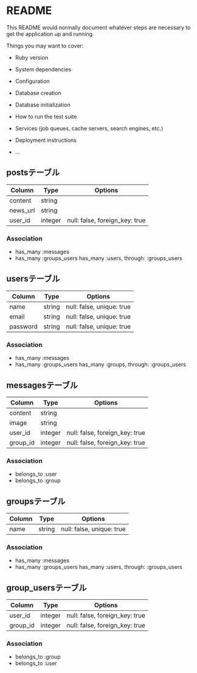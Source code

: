 # README

This README would normally document whatever steps are necessary to get the
application up and running.

Things you may want to cover:

* Ruby version

* System dependencies

* Configuration

* Database creation

* Database initialization

* How to run the test suite

* Services (job queues, cache servers, search engines, etc.)

* Deployment instructions

* ...

## postsテーブル

|Column|Type|Options|
|------|----|-------|
|content|string|
|news_url|string|
|user_id|integer|null: false, foreign_key: true|

### Association
- has_many :messages
- has_many :groups_users
  has_many :users, through: :groups_users

## usersテーブル

|Column|Type|Options|
|------|----|-------|
|name|string|null: false, unique: true|
|email|string|null: false, unique: true|
|password|string|null: false, unique: true| 

### Association
- has_many :messages
- has_many :groups_users
  has_many :groups, through: :groups_users

## messagesテーブル

|Column|Type|Options|
|------|----|-------|
|content|string|
|image|string|
|user_id|integer|null: false, foreign_key: true|
|group_id|integer|null: false, foreign_key: true|

### Association
- belongs_to :user
- belongs_to :group

## groupsテーブル

|Column|Type|Options|
|------|----|-------|
|name|string|null: false, unique: true|

### Association
- has_many :messages
- has_many :groups_users
  has_many :users, through: :groups_users


## group_usersテーブル

|Column|Type|Options|
|------|----|-------|
|user_id|integer|null: false, foreign_key: true|
|group_id|integer|null: false, foreign_key: true|

### Association
- belongs_to :group
- belongs_to :user
